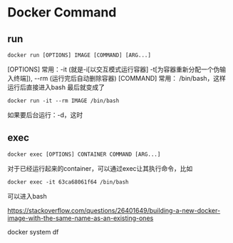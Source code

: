 # Docker Command
## run
```
docker run [OPTIONS] IMAGE [COMMAND] [ARG...]
```
[OPTIONS] 常用：-it (就是-i[以交互模式运行容器] -t[为容器重新分配一个伪输入终端]), --rm (运行完后自动删除容器)
[COMMAND] 常用： /bin/bash，这样运行后直接进入bash
最后就变成了
```
docker run -it --rm IMAGE /bin/bash
```
如果要后台运行：-d，这时
## exec
```
docker exec [OPTIONS] CONTAINER COMMAND [ARG...]
```
对于已经运行起来的container，可以通过exec让其执行命令，比如
```
docker exec -it 63ca68061f64 /bin/bash
```
可以进入bash

https://stackoverflow.com/questions/26401649/building-a-new-docker-image-with-the-same-name-as-an-existing-ones



docker system df
